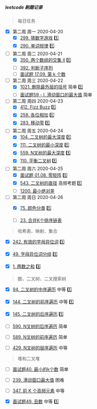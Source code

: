##### leetcode 刷题记录

> 每日任务

- [x] 第二周 周一 2020-04-20
  - [x] [299. 猜数字游戏](https://leetcode-cn.com/problems/bulls-and-cows/) :one:
  - [x] [290. 单词规律](https://leetcode-cn.com/problems/word-pattern/) :one:
- [ ] 第二周 周二 2020-04-21
  - [x] [350. 两个数组的交集 II](https://leetcode-cn.com/problems/intersection-of-two-arrays-ii/) :one:
  - [ ] [392. 判断子序列](https://leetcode-cn.com/problems/is-subsequence/)
  - [ ] [面试题 17.09. 第 k 个数](https://leetcode-cn.com/problems/get-kth-magic-number-lcci/)
- [ ] 第二周 周三 2020-04-22
  - [x] [1021. 删除最外层的括号](https://leetcode-cn.com/problems/remove-outermost-parentheses/) 简单  :one:
  - [ ] [面试题59 - I. 滑动窗口的最大值](https://leetcode-cn.com/problems/hua-dong-chuang-kou-de-zui-da-zhi-lcof/) 简单
- [ ] 第二周 周四 2020-04-23
  - [x] [412. Fizz Buzz](https://leetcode-cn.com/problems/fizz-buzz/)  :one:
  - [x] [258. 各位相加](https://leetcode-cn.com/problems/add-digits/) :one:
  - [x] [283. 移动零](https://leetcode-cn.com/problems/move-zeroes/) :one:
- [ ] 第二周 周五 2020-04-24
  - [x] [104. 二叉树的最大深度](https://leetcode-cn.com/problems/maximum-depth-of-binary-tree/) :one:
  - [x] [111. 二叉树的最小深度](https://leetcode-cn.com/problems/minimum-depth-of-binary-tree/) :one:
  - [x] [559. N叉树的最大深度](https://leetcode-cn.com/problems/maximum-depth-of-n-ary-tree/) :one:
  - [x] [110. 平衡二叉树](https://leetcode-cn.com/problems/balanced-binary-tree/) :one:
- [ ] 第二周 周六 2020-04-25
  - [x] [面试题 01.08. 零矩阵](https://leetcode-cn.com/problems/zero-matrix-lcci/) :one:
  - [x] [543. 二叉树的直径](https://leetcode-cn.com/problems/diameter-of-binary-tree/) 高频考题 :one:
  - [ ] [1200. 最小绝对差](https://leetcode-cn.com/problems/minimum-absolute-difference/)
- [ ] 第二周 周日 2020-04-26
  - [x] [75. 颜色分类](https://leetcode-cn.com/problems/sort-colors/) :one:
  - [ ] [23. 合并K个排序链表](https://leetcode-cn.com/problems/merge-k-sorted-lists/)







> 哈希表、映射、集合

- [x] [242. 有效的字母异位词](https://leetcode-cn.com/problems/valid-anagram/) :one:
- [x] [49. 字母异位词分组](https://leetcode-cn.com/problems/group-anagrams/) :one:
- [x] [1. 两数之和](https://leetcode-cn.com/problems/two-sum/)  :three: 



> 数、二叉树、二叉搜索树

- [x] [94. 二叉树的中序遍历](https://leetcode-cn.com/problems/binary-tree-inorder-traversal/) 中等   :one:
- [x] [144. 二叉树的前序遍历](https://leetcode-cn.com/problems/binary-tree-preorder-traversal/) 中等 :one:
- [x] [145. 二叉树的后序遍历](https://leetcode-cn.com/problems/binary-tree-postorder-traversal/) :one:
- [ ] [590. N叉树的后序遍历](https://leetcode-cn.com/problems/n-ary-tree-postorder-traversal/) 简单
- [ ] [589. N叉树的前序遍历](https://leetcode-cn.com/problems/n-ary-tree-preorder-traversal/) 简单
- [ ] [429. N叉树的层序遍历](https://leetcode-cn.com/problems/n-ary-tree-level-order-traversal/) 中等





> 堆和二叉堆

- [ ] [面试题40. 最小的k个数](https://leetcode-cn.com/problems/zui-xiao-de-kge-shu-lcof/) 简单
- [ ] [239. 滑动窗口最大值](https://leetcode-cn.com/problems/sliding-window-maximum/) 困难
- [ ] [347. 前 K 个高频元素](https://leetcode-cn.com/problems/top-k-frequent-elements/) 中等
- [x] [面试题49. 丑数](https://leetcode-cn.com/problems/chou-shu-lcof/) 中等 :one:

